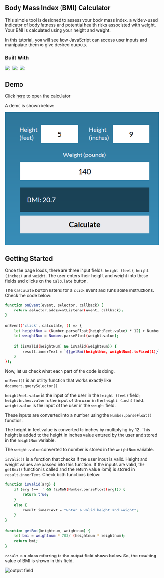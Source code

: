 ## Body Mass Index (BMI) Calculator
This simple tool is designed to assess your body mass index, a widely-used indicator of body fatness and potential health risks associated with weight. Your BMI is calculated using your height and weight.

In this tutorial, you will see how JavaScript can access user inputs and manipulate them to give desired outputs.

### Built With
<p>
  <img src="https://img.shields.io/badge/code-javascript-informational?style=for-the-badge&logo=javascript&logoColor=white&color=2aa889"/>&nbsp;
  <img src="https://img.shields.io/badge/web-html-informational?style=for-the-badge&logo=html5&logoColor=white&color=2aa889"/>&nbsp;
  <img src="https://img.shields.io/badge/web-css-informational?style=for-the-badge&logo=css3&logoColor=white&color=2aa889"/>&nbsp;
</p>

## Demo
Click [here](https://bernardoyewole.github.io/bmi-calculator/) to open the calculator

A demo is shown below:

![demo](./assets/img/demo.png)

## Getting Started
Once the page loads, there are three input fields: ```height (feet)```, ```height (inches)``` and ```weight```. The user enters their height and weight into these fields and clicks on the ```Calculate``` button.

The ```Calculate``` button listens for a ```click``` event and runs some instructions. Check the code below:

```bash
function onEvent(event, selector, callback) {
    return selector.addEventListener(event, callback);
}

onEvent('click', calculate, () => {
    let heightNum = (Number.parseFloat(heightFeet.value) * 12) + Number.parseFloat(heightInches.value);
    let weightNum = Number.parseFloat(weight.value);

    if (isValid(heightNum) && isValid(weightNum)) {
        result.innerText = `${getBmi(heightNum, weightNum).toFixed(1)}`;
    }
});
```
Now, let us check what each part of the code is doing.

```onEvent()``` is an utility function that works exactly like ```document.querySelector()```

```heightFeet.value``` is the input of the user in the ```height (feet)``` field; ```heightInches.value``` is the input of the user in the ```height (inch)``` field; ```weight.value``` is the input of the user in the ```weight``` field.

 These inputs are converted into a number using the ```Number.parseFloat()``` function.

The height in feet value is converted to inches by multiplying by 12. This height is added to the height in inches value entered by the user and stored in the ```heightNum``` variable.

The ```weight.value``` converted to number is stored in the ```weightNum``` variable.

```isValid()``` is a function that checks if the user input is valid. Height and weight values are passed into this function. If the inputs are valid, the ```getBmi()``` function is called and the return value (bmi) is stored in ```result.innerText```. Check both functions below:

```bash
function isValid(arg) {
    if (arg !== '' && !isNaN(Number.parseFloat(arg))) {
        return true;
    }
    else {
        result.innerText = "Enter a valid height and weight";
    }
}

function getBmi(heightnum, weightnum) {
    let bmi = weightnum * 703/ (heightnum * heightnum);
    return bmi;
}
```

```result``` is a class referring to the output field shown below. So, the resulting value of BMI is shown in this field.

![output field](./assets/img/output-field.png)